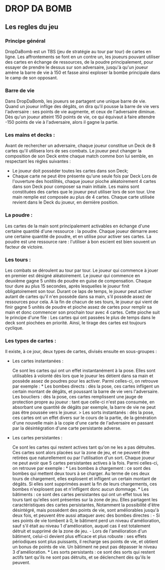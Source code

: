 # DROP DA BOMB 
## Les regles du jeu

### Principe général
DropDaBomb est un TBS (jeu de stratégie au tour par tour) de cartes en ligne. Les affrontements se font en un contre un, les joueurs pouvant utiliser des cartes en échange de ressources, de la poudre principalement, pour essayer de prendre le dessus sur son adversaire, jusqu'à qu'un joueur amène la barre de vie à 150 et fasse ainsi exploser la bombe principale dans le camp de son opposant.



### Barre de vie
Dans DropDaBomb, les joueurs se partagent une unique barre de vie. Quand un joueur inflige des dégâts, on dira qu'il pousse la barre de vie vers l'adversaire : ses points de vie augmente, et ceux de l'adversaire diminue.
Dès qu'un joueur atteint 150 points de vie, ce qui équivaut à faire attendre -150 points de vie à l'adversaire, alors il gagne la partie.

### Les mains et decks :
Avant de rechercher un adversaire, chaque joueur constitue un Deck de 8 cartes qu'il utilisera lors de ses combats. Le joueur peut changer la composition de son Deck entre chaque match comme bon lui semble, en respectant les règles suivantes :
  * Le joueur doit posséder toutes les cartes dans son Deck;
  * Chaque carte ne peut être présente qu'une seule fois par Deck
Lors de l'ouverture des hostilités, chaque joueur pioche aléatoirement 4 cartes dans son Deck pour composer sa main initiale.
Les mains sont constituées des cartes que le joueur peut utiliser lors de son tour. Une main remplie est composée au plus de 4 cartes.
Chaque carte utilisée revient dans le Deck du joueur, en dernière position.

### La poudre :
Les cartes de la main sont principalement activables en échange d'une certaine quantité d'une ressource : la poudre. Chaque joueur démarre avec une certaine quantité de poudre, et en utilise pour activer ses cartes.
La poudre est une ressource rare : l'utiliser à bon escient est bien souvent un facteur de victoire.

### Les tours :
Les combats se déroulent au tour par tour. Le joueur qui commence à jouer en premier est désigné aléatoirement. Le joueur qui commence en deuxième gagne 5 unités de poudre en guise de compensation.
Chaque tour dure au plus 15 secondes, après lesquelles le joueur finit obligatoirement son tour. Durant ce laps de temps, le joueur peut activer autant de cartes qu'il n'en possède dans sa main, s'il possède assez de ressources pour cela.
A la fin de chacun de ses tours, le joueur qui vient de finir gagne 5 unités de poudre et pioche assez de cartes pour remplir sa main et donc commencer son prochain tour avec 4 cartes. Cette pioche suit le principe d'une file :
Les cartes qui ont passées le plus de temps dans le deck sont piochées en priorité. Ainsi, le tirage des cartes est toujours cyclique.

### Les types de cartes :
Il existe, à ce jour, deux types de cartes, divisés ensuite en sous-groupes :
  * Les cartes instantanées :

      Ce sont les cartes qui ont un effet instantanément à la pose. Elles sont utilisables à volonté dès lors que le joueur les détient dans sa main et possède assez de poudres pour les activer.
      Parmi celles-ci, on retrouve par exemple :
        * Les bombes directs : 
        dès la pose, ces cartes infligent un certain montant de dégâts, et poussant la barre de vie vers l'adversaire.
         Les boucliers : dès la pose, ces cartes remplissent une jauge de protection propre au joueur : tant que celle-ci n'est pas consumée, en absorbant une quantité de dégâts par exemple, la barre de vie ne peut pas être poussée vers le joueur.
        > Les sorts instantanés : dès la pose, ces cartes ont un effet divers sur le cours de la partie, de la génération d'une nouvelle main à la copie d'une carte de l'adversaire en passant par la désintégration d'une carte persistante adverse.

 * Les cartes persistantes :

      Ce sont les cartes qui restent actives tant qu'on ne les a pas détruites. Ces cartes sont alors placées sur la zone de jeu, et ne peuvent être retirées que naturellement ou par l'utilisation d'un sort. Chaque joueur ne peut avoir que 5 cartes persistantes actives à la fois.
      Parmi celles-ci, on retrouve par exemple :
        * Les bombes à chargement : ce sont des bombes qui mettent deux tours à se charger. Au terme de ces deux tours de chargement, elles explosent et infligent un certain montant de dégâts. Si elles sont supprimées avant la fin de leurs chargements, ces bombes n'explosent pas et n'infligent donc aucun dommage.
        * Les bâtiments : ce sont des cartes persistantes qui ont un effet tous les tours tant qu'elles sont présentes sur la zone de jeu. Elles partagent les caractéristiques des cartes persistantes,
        Notamment la possibilité d'être désintégré, mais possèdent des points de vie, sont améliorables jusqu'à deux fois, et peuvent être aussi attaquer avec des bombes directes :
          - Si ses points de vie tombent à 0, le bâtiment perd un niveau d'amélioration, sauf s'il était au niveau 1 d'amélioration, auquel cas il est totalement détruit et supprimé de la zone de jeu.
          - Lors de l'amélioration d'un bâtiment, celui-ci devient plus efficace et plus robuste : ses effets périodiques sont plus puissants, il recharge ses points de vie, et obtient un bonus de points de vie. Un bâtiment ne peut pas dépasser le niveau 3 d'amélioration.
        * Les sorts persistants : ce sont des sorts qui restent actifs tant qu'ils ne sont pas détruits, et se déclenchent dès qu'ils le peuvent.


